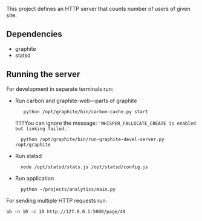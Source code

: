 <meta charset="UTF-8">

This project defines an HTTP server that counts number of users of given 
site.

## Dependencies

* graphite
* statsd

## Running the server

For development in separate terminals run:

* Run carbon and graphite-web—parts of graphite

         python /opt/graphite/bin/carbon-cache.py start

  !!!!!!You can ignore the message:
  `'WHISPER_FALLOCATE_CREATE is enabled but linking failed.'`

        python /opt/graphite/bin/run-graphite-devel-server.py /opt/graphite

* Run statsd

        node /opt/statsd/stats.js /opt/statsd/config.js

* Run application

        python ~/projects/analytics/main.py

For sending multiple HTTP requests run:

    ab -n 10 -c 10 http://127.0.0.1:5000/page/49
